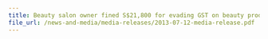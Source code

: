 ```yaml
---
title: Beauty salon owner fined S$21,800 for evading GST on beauty products 
file_url: /news-and-media/media-releases/2013-07-12-media-release.pdf
---
```

